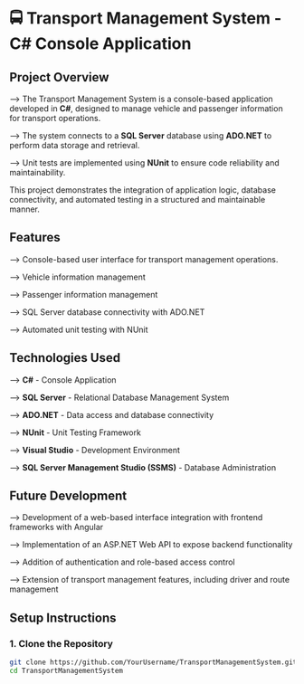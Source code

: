 # 🚍 Transport Management System - C# Console Application

## Project Overview

--> The Transport Management System is a console-based application developed in **C#**, designed to manage vehicle and passenger information for transport operations.

--> The system connects to a **SQL Server** database using **ADO.NET** to perform data storage and retrieval.

--> Unit tests are implemented using **NUnit** to ensure code reliability and maintainability.

This project demonstrates the integration of application logic, database connectivity, and automated testing in a structured and maintainable manner.



## Features

--> Console-based user interface for transport management operations.

--> Vehicle information management 

--> Passenger information management

--> SQL Server database connectivity with ADO.NET 

--> Automated unit testing with NUnit  



## Technologies Used

--> **C#** - Console Application  

--> **SQL Server** - Relational Database Management System  

--> **ADO.NET** - Data access and database connectivity  

--> **NUnit** - Unit Testing Framework 

--> **Visual Studio** - Development Environment

--> **SQL Server Management Studio (SSMS)** - Database Administration  

## Future Development
--> Development of a web-based interface integration with frontend frameworks with Angular

--> Implementation of an ASP.NET Web API to expose backend functionality

--> Addition of authentication and role-based access control

--> Extension of transport management features, including driver and route management

## Setup Instructions

### 1. Clone the Repository
```bash
git clone https://github.com/YourUsername/TransportManagementSystem.git
cd TransportManagementSystem
